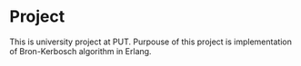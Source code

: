 # Project
This is university project at PUT. Purpouse of this project is implementation of Bron-Kerbosch algorithm in Erlang.